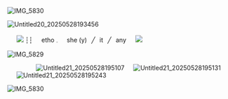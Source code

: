 ![IMG_5830](https://github.com/user-attachments/assets/624e4098-b294-496f-abc7-91512e4ffdd7)

![Untitled20_20250528193456](https://github.com/user-attachments/assets/46325370-7eab-49c6-852a-c2d302eff104)

⠀⠀![](https://64.media.tumblr.com/d720f1cf76b087af9bdcabd6c2b6afb4/d17b1095ed65b13b-1b/s75x75_c1/84d341e2f4968f8a2348fbd23277bd4ec66422d3.gifv) ┆┆⠀⠀etho 𓈒⠀⠀she (y)⠀╱⠀it⠀╱⠀any⠀⠀![](https://64.media.tumblr.com/bf903cde8f279c66475d604651f9ea3e/d17b1095ed65b13b-67/s75x75_c1/a211c216605cade792d01149bdb3757e442fb846.gifv)

![IMG_5829](https://github.com/user-attachments/assets/4f914874-22a2-4749-9078-c66097a0b3ec)

⠀⠀ ⠀⠀⠀⠀![Untitled21_20250528195107](https://github.com/user-attachments/assets/f6d5f026-b9ea-4dcd-8bb1-071e51be26ae)⠀⠀![Untitled21_20250528195131](https://github.com/user-attachments/assets/d7b4573c-3f55-4c4a-ae22-095f9996724e)⠀⠀![Untitled21_20250528195243](https://github.com/user-attachments/assets/9932e120-4fff-4174-a78b-3c3302899b04)

![IMG_5830](https://github.com/user-attachments/assets/99a7107c-26d4-431a-b7d1-a8f71d934ff8)
